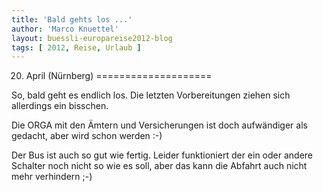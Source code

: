 ```yaml
---
title: 'Bald gehts los ...'
author: 'Marco Knuettel'
layout: buessli-europareise2012-blog
tags: [ 2012, Reise, Urlaub ]
---
```

20. April (Nürnberg)
====================

So, bald geht es endlich los. Die letzten Vorbereitungen ziehen sich allerdings ein bisschen.

Die ORGA mit den Ämtern und Versicherungen ist doch aufwändiger als gedacht, aber wird schon werden :-) 

Der Bus ist auch so gut wie fertig. Leider funktioniert der ein oder andere Schalter noch nicht 
so wie es soll, aber das kann die Abfahrt auch nicht mehr verhindern ;-)

